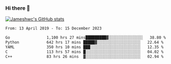 ### Hi there 👋

[![Jameshwc's GitHub stats](https://github-readme-stats.vercel.app/api?username=jameshwc)](https://github.com/anuraghazra/github-readme-stats)

<!--START_SECTION:waka-->

```txt
From: 13 April 2019 - To: 15 December 2023

Go                1,100 hrs 27 mins█████████▓░░░░░░░░░░░░░░░   38.80 %
Python            642 hrs 17 mins █████▓░░░░░░░░░░░░░░░░░░░   22.64 %
YAML              350 hrs 10 mins ███░░░░░░░░░░░░░░░░░░░░░░   12.35 %
C                 113 hrs 57 mins █░░░░░░░░░░░░░░░░░░░░░░░░   04.02 %
C++               83 hrs 26 mins  ▓░░░░░░░░░░░░░░░░░░░░░░░░   02.94 %
```

<!--END_SECTION:waka-->